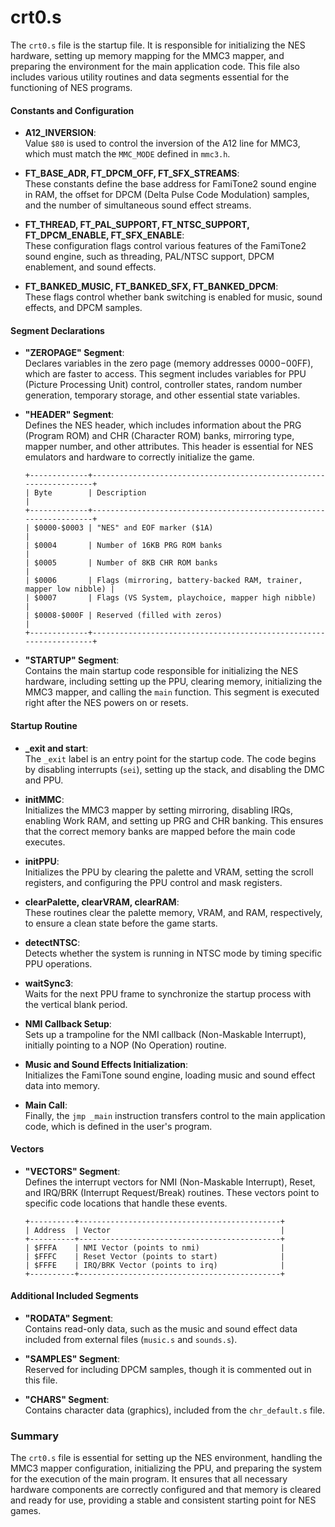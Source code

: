 # crt0.s

The `crt0.s` file is the startup file. It is responsible for initializing the NES hardware, setting up memory mapping for the MMC3 mapper, and preparing the environment for the main application code. This file also includes various utility routines and data segments essential for the functioning of NES programs.

#### Constants and Configuration

- **A12_INVERSION**:  
  Value `$80` is used to control the inversion of the A12 line for MMC3, which must match the `MMC_MODE` defined in `mmc3.h`.

- **FT_BASE_ADR, FT_DPCM_OFF, FT_SFX_STREAMS**:  
  These constants define the base address for FamiTone2 sound engine in RAM, the offset for DPCM (Delta Pulse Code Modulation) samples, and the number of simultaneous sound effect streams.

- **FT_THREAD, FT_PAL_SUPPORT, FT_NTSC_SUPPORT, FT_DPCM_ENABLE, FT_SFX_ENABLE**:  
  These configuration flags control various features of the FamiTone2 sound engine, such as threading, PAL/NTSC support, DPCM enablement, and sound effects.

- **FT_BANKED_MUSIC, FT_BANKED_SFX, FT_BANKED_DPCM**:  
  These flags control whether bank switching is enabled for music, sound effects, and DPCM samples.

#### Segment Declarations

- **"ZEROPAGE" Segment**:  
  Declares variables in the zero page (memory addresses $0000-$00FF), which are faster to access. This segment includes variables for PPU (Picture Processing Unit) control, controller states, random number generation, temporary storage, and other essential state variables.

- **"HEADER" Segment**:  
  Defines the NES header, which includes information about the PRG (Program ROM) and CHR (Character ROM) banks, mirroring type, mapper number, and other attributes. This header is essential for NES emulators and hardware to correctly initialize the game.

  ```plaintext
  +-------------+-------------------------------------------------------------------+
  | Byte        | Description                                                       |
  +-------------+-------------------------------------------------------------------+
  | $0000-$0003 | "NES" and EOF marker ($1A)                                        |
  | $0004       | Number of 16KB PRG ROM banks                                      |
  | $0005       | Number of 8KB CHR ROM banks                                       |
  | $0006       | Flags (mirroring, battery-backed RAM, trainer, mapper low nibble) |
  | $0007       | Flags (VS System, playchoice, mapper high nibble)                 |
  | $0008-$000F | Reserved (filled with zeros)                                      |
  +-------------+-------------------------------------------------------------------+
  ```

- **"STARTUP" Segment**:  
  Contains the main startup code responsible for initializing the NES hardware, including setting up the PPU, clearing memory, initializing the MMC3 mapper, and calling the `main` function. This segment is executed right after the NES powers on or resets.

#### Startup Routine

- **_exit and start**:  
  The `_exit` label is an entry point for the startup code. The code begins by disabling interrupts (`sei`), setting up the stack, and disabling the DMC and PPU.

- **initMMC**:  
  Initializes the MMC3 mapper by setting mirroring, disabling IRQs, enabling Work RAM, and setting up PRG and CHR banking. This ensures that the correct memory banks are mapped before the main code executes.

- **initPPU**:  
  Initializes the PPU by clearing the palette and VRAM, setting the scroll registers, and configuring the PPU control and mask registers.

- **clearPalette, clearVRAM, clearRAM**:  
  These routines clear the palette memory, VRAM, and RAM, respectively, to ensure a clean state before the game starts.

- **detectNTSC**:  
  Detects whether the system is running in NTSC mode by timing specific PPU operations.

- **waitSync3**:  
  Waits for the next PPU frame to synchronize the startup process with the vertical blank period.

- **NMI Callback Setup**:  
  Sets up a trampoline for the NMI callback (Non-Maskable Interrupt), initially pointing to a NOP (No Operation) routine.

- **Music and Sound Effects Initialization**:  
  Initializes the FamiTone sound engine, loading music and sound effect data into memory.

- **Main Call**:  
  Finally, the `jmp _main` instruction transfers control to the main application code, which is defined in the user's program.

#### Vectors

- **"VECTORS" Segment**:  
  Defines the interrupt vectors for NMI (Non-Maskable Interrupt), Reset, and IRQ/BRK (Interrupt Request/Break) routines. These vectors point to specific code locations that handle these events.

  ```plaintext
  +----------+---------------------------------------------+
  | Address  | Vector                                      |
  +----------+---------------------------------------------+
  | $FFFA    | NMI Vector (points to nmi)                  |
  | $FFFC    | Reset Vector (points to start)              |
  | $FFFE    | IRQ/BRK Vector (points to irq)              |
  +----------+---------------------------------------------+
  ```

#### Additional Included Segments

- **"RODATA" Segment**:  
  Contains read-only data, such as the music and sound effect data included from external files (`music.s` and `sounds.s`).

- **"SAMPLES" Segment**:  
  Reserved for including DPCM samples, though it is commented out in this file.

- **"CHARS" Segment**:  
  Contains character data (graphics), included from the `chr_default.s` file.

### Summary

The `crt0.s` file is essential for setting up the NES environment, handling the MMC3 mapper configuration, initializing the PPU, and preparing the system for the execution of the main program. It ensures that all necessary hardware components are correctly configured and that memory is cleared and ready for use, providing a stable and consistent starting point for NES games.